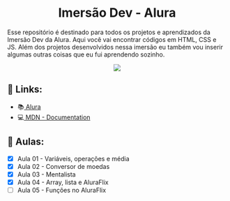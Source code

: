 <h1 align="center">Imersão Dev - Alura</h1>

Esse repositório é destinado para todos os projetos e aprendizados da Imersão Dev da Alura. Aqui você vai encontrar códigos em HTML, CSS e JS. Além dos projetos desenvolvidos nessa imersão eu também vou inserir algumas outras coisas que eu fui aprendendo sozinho.
<p align="center"><img src="https://imersao.dev/assets/img/imersoes/dev-2021/og-imersao-dev.1616501197.jpg"></p>

## 🔗 Links:

- 📚<a href="https://www.alura.com.br/"> Alura</a>
- 💻<a href="https://developer.mozilla.org/en-US/docs/Web"> MDN - Documentation</a>

## 📝 Aulas:
- [x] Aula 01 - Variáveis, operações e média
- [x] Aula 02 - Conversor de moedas
- [x] Aula 03 - Mentalista
- [x] Aula 04 - Array, lista e AluraFlix
- [ ] Aula 05 - Funções no AluraFlix
